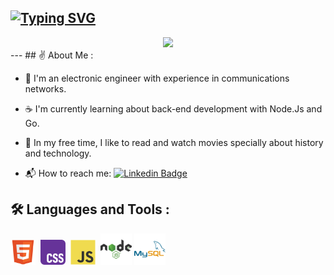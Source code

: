 [![Typing SVG](https://readme-typing-svg.herokuapp.com?font=Monaspace+krypton&size=24&pause=1000&color=FF9919&center=true&vCenter=true&width=435&lines=Hi+there%2C+I'm+Carlos!+%F0%9F%91%8B)](https://git.io/typing-svg)
---
<div id="header" align="center">
  <img src="https://media0.giphy.com/media/v1.Y2lkPTc5MGI3NjExZjVwNmVuM3Q2ZG52ZDR6aWlteGt4OG5pa2phc2wweXNzemZ0bzUxNSZlcD12MV9pbnRlcm5hbF9naWZfYnlfaWQmY3Q9cw/TBf2czxR420jCORE0o/giphy.webp" width="100"/>
</div>
---
## ✌️ About Me :


- 🔋 I'm an electronic engineer with experience in communications networks.

- ☕ I'm currently learning about back-end development with Node.Js and Go.

- 🍿 In my free time, I like to read and watch movies specially about history and technology.

- 📬 How to reach me: [![Linkedin Badge](https://img.shields.io/badge/-carlosluquec-blue?style=flat&logo=Linkedin&logoColor=white)](https://www.linkedin.com/in/carlosluquec/)

## 🛠️ Languages and Tools :

<div>
  <img src="https://github.com/devicons/devicon/blob/master/icons/html5/html5-original.svg" title="HTML5" alt="HTML" width="40" height="40"/>&nbsp;
  <img src="https://github.com/CSS-Next/logo.css/blob/main/css.svg" title="CSS" alt="CSS" width="40" height="40"/>&nbsp;
  <img src="https://github.com/devicons/devicon/blob/master/icons/javascript/javascript-original.svg" title="JavaScript" alt="JavaScript" width="40" height="40"/>&nbsp;
  <img src="https://github.com/devicons/devicon/blob/master/icons/nodejs/nodejs-original-wordmark.svg" title="Node" **alt="Node" width="50" height="50"/> 
  <img src="https://github.com/devicons/devicon/blob/master/icons/mysql/mysql-original-wordmark.svg" title="MySQL"  alt="MySQL" width="50" height="50"/>&nbsp;
</div>

